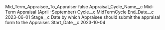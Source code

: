 <?xml version="1.0" encoding="UTF-8"?>
<CustomMetadata xmlns="http://soap.sforce.com/2006/04/metadata" xmlns:xsi="http://www.w3.org/2001/XMLSchema-instance" xmlns:xsd="http://www.w3.org/2001/XMLSchema">
    <label>Mid_Term_Appraisee_To_Appraiser</label>
    <protected>false</protected>
    <values>
        <field>Appraisal_Cycle_Name__c</field>
        <value xsi:type="xsd:string">Mid-Term Appraisal (April -September)</value>
    </values>
    <values>
        <field>Cycle__c</field>
        <value xsi:type="xsd:string">MidTermCycle</value>
    </values>
    <values>
        <field>End_Date__c</field>
        <value xsi:type="xsd:date">2023-06-01</value>
    </values>
    <values>
        <field>Stage__c</field>
        <value xsi:type="xsd:string">Date by which Appraisee should submit the appraisal form to the Appraiser.</value>
    </values>
    <values>
        <field>Start_Date__c</field>
        <value xsi:type="xsd:date">2023-10-04</value>
    </values>
</CustomMetadata>
